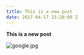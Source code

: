 ```yaml
---
title: This is a new post
date: 2017-04-17 15:20:00 Z
---
```


**This is a new post**

![google.jpg](/uploads/google.jpg)